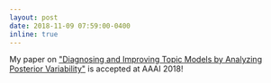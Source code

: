 ```yaml
---
layout: post
date: 2018-11-09 07:59:00-0400
inline: true
---
```


My paper on ["Diagnosing and Improving Topic Models by Analyzing Posterior Variability"](https://www.aaai.org/ocs/index.php/AAAI/AAAI18/paper/viewFile/16213/16168) is accepted at AAAI 2018!
